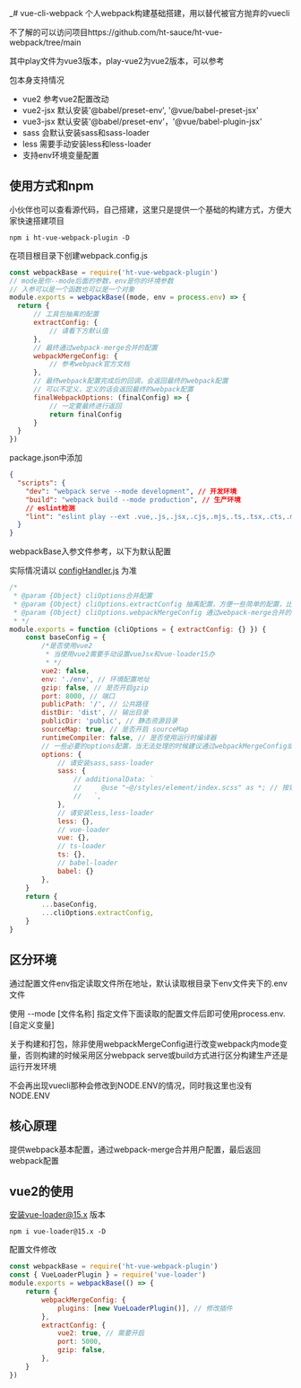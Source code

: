 _# vue-cli-webpack
个人webpack构建基础搭建，用以替代被官方抛弃的vuecli

不了解的可以访问项目https://github.com/ht-sauce/ht-vue-webpack/tree/main

其中play文件为vue3版本，play-vue2为vue2版本，可以参考

包本身支持情况
- vue2  参考vue2配置改动
- vue2-jsx 默认安装'@babel/preset-env', '@vue/babel-preset-jsx'
- vue3-jsx 默认安装'@babel/preset-env'，'@vue/babel-plugin-jsx'
- sass 会默认安装sass和sass-loader
- less 需要手动安装less和less-loader
- 支持env环境变量配置
## 使用方式和npm
小伙伴也可以查看源代码，自己搭建，这里只是提供一个基础的构建方式，方便大家快速搭建项目
```shell
npm i ht-vue-webpack-plugin -D
```
在项目根目录下创建webpack.config.js
```javascript
const webpackBase = require('ht-vue-webpack-plugin')
// mode是你--mode后面的参数，env是你的环境参数
// 入参可以是一个函数也可以是一个对象
module.exports = webpackBase((mode, env = process.env) => {
  return {
      // 工具包抽离的配置
      extractConfig: {
          // 请看下方默认值
      },
      // 最终通过webpack-merge合并的配置
      webpackMergeConfig: {
          // 参考webpack官方文档
      },
      // 最终webpack配置完成后的回调，会返回最终的webpack配置
      // 可以不定义，定义的话会返回最终的webpack配置
      finalWebpackOptions: (finalConfig) => {
          // 一定要最终进行返回
          return finalConfig
      }
  }
})
```
package.json中添加
```json
{
  "scripts": {
    "dev": "webpack serve --mode development", // 开发环境
    "build": "webpack build --mode production", // 生产环境
    // eslint检测
    "lint": "eslint play --ext .vue,.js,.jsx,.cjs,.mjs,.ts,.tsx,.cts,.mts --fix --ignore-path .gitignore"
  }
}
```
webpackBase入参文件参考，以下为默认配置

实际情况请以
[configHandler.js](https://github.com/ht-sauce/ht-vue-webpack/blob/main/plugin/configHandler.js)
为准
```javascript  
/*
 * @param {Object} cliOptions合并配置
 * @param {Object} cliOptions.extractConfig 抽离配置，方便一些简单的配置，比如publicPath的配置，不然webpack的配置太繁琐了
 * @param {Object} cliOptions.webpackMergeConfig 通过webpack-merge合并的配置，会覆盖extractConfig传入的数据
 * */
module.exports = function (cliOptions = { extractConfig: {} }) {
    const baseConfig = {
        /*是否使用vue2
         * 当使用vue2需要手动设置vueJsx和vue-loader15办
         * */
        vue2: false,
        env: './env', // 环境配置地址
        gzip: false, // 是否开启gzip
        port: 8000, // 端口
        publicPath: '/', // 公共路径
        distDir: 'dist', // 输出目录
        publicDir: 'public', // 静态资源目录
        sourceMap: true, // 是否开启 sourceMap
        runtimeCompiler: false, // 是否使用运行时编译器
        // 一些必要的options配置，当无法处理的时候建议通过webpackMergeConfig或者finalWebpackOptions进行最终处理
        options: {
            // 请安装sass,sass-loader
            sass: {
                // additionalData: `
                //     @use "~@/styles/element/index.scss" as *; // 按需加载修改主题色
                //   `,
            },
            // 请安装less,less-loader
            less: {},
            // vue-loader
            vue: {},
            // ts-loader
            ts: {},
            // babel-loader
            babel: {}
        },
    }
    return {
        ...baseConfig,
        ...cliOptions.extractConfig,
    }
}
```
## 区分环境
通过配置文件env指定读取文件所在地址，默认读取根目录下env文件夹下的.env文件

使用 --mode [文件名称] 指定文件下面读取的配置文件后即可使用process.env.[自定义变量]

关于构建和打包，除非使用webpackMergeConfig进行改变webpack内mode变量，否则构建的时候采用区分webpack serve或build方式进行区分构建生产还是运行开发环境

不会再出现vuecli那种会修改到NODE.ENV的情况，同时我这里也没有NODE.ENV
## 核心原理
提供webpack基本配置，通过webpack-merge合并用户配置，最后返回webpack配置
## vue2的使用
安装vue-loader@15.x 版本
```shell
npm i vue-loader@15.x -D
```
配置文件修改
```javascript
const webpackBase = require('ht-vue-webpack-plugin')
const { VueLoaderPlugin } = require('vue-loader')
module.exports = webpackBase(() => {
    return {
        webpackMergeConfig: {
            plugins: [new VueLoaderPlugin()], // 修改插件
        },
        extractConfig: {
            vue2: true, // 需要开启
            port: 5000,
            gzip: false,
        },
    }
})
```

